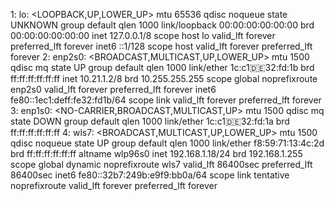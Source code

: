 1: lo: <LOOPBACK,UP,LOWER_UP> mtu 65536 qdisc noqueue state UNKNOWN group default qlen 1000
    link/loopback 00:00:00:00:00:00 brd 00:00:00:00:00:00
    inet 127.0.0.1/8 scope host lo
       valid_lft forever preferred_lft forever
    inet6 ::1/128 scope host 
       valid_lft forever preferred_lft forever
2: enp2s0: <BROADCAST,MULTICAST,UP,LOWER_UP> mtu 1500 qdisc mq state UP group default qlen 1000
    link/ether 1c:c1:de:32:fd:1b brd ff:ff:ff:ff:ff:ff
    inet 10.21.1.2/8 brd 10.255.255.255 scope global noprefixroute enp2s0
       valid_lft forever preferred_lft forever
    inet6 fe80::1ec1:deff:fe32:fd1b/64 scope link 
       valid_lft forever preferred_lft forever
3: enp1s0: <NO-CARRIER,BROADCAST,MULTICAST,UP> mtu 1500 qdisc mq state DOWN group default qlen 1000
    link/ether 1c:c1:de:32:fd:1a brd ff:ff:ff:ff:ff:ff
4: wls7: <BROADCAST,MULTICAST,UP,LOWER_UP> mtu 1500 qdisc noqueue state UP group default qlen 1000
    link/ether f8:59:71:13:4c:2d brd ff:ff:ff:ff:ff:ff
    altname wlp96s0
    inet 192.168.1.18/24 brd 192.168.1.255 scope global dynamic noprefixroute wls7
       valid_lft 86400sec preferred_lft 86400sec
    inet6 fe80::32b7:249b:e9f9:bb0a/64 scope link tentative noprefixroute 
       valid_lft forever preferred_lft forever
